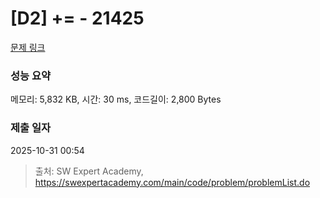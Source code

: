# [D2] += - 21425 

[문제 링크](https://swexpertacademy.com/main/code/problem/problemDetail.do?contestProbId=AZD8K_UayDoDFAVs) 

### 성능 요약

메모리: 5,832 KB, 시간: 30 ms, 코드길이: 2,800 Bytes

### 제출 일자

2025-10-31 00:54



> 출처: SW Expert Academy, https://swexpertacademy.com/main/code/problem/problemList.do